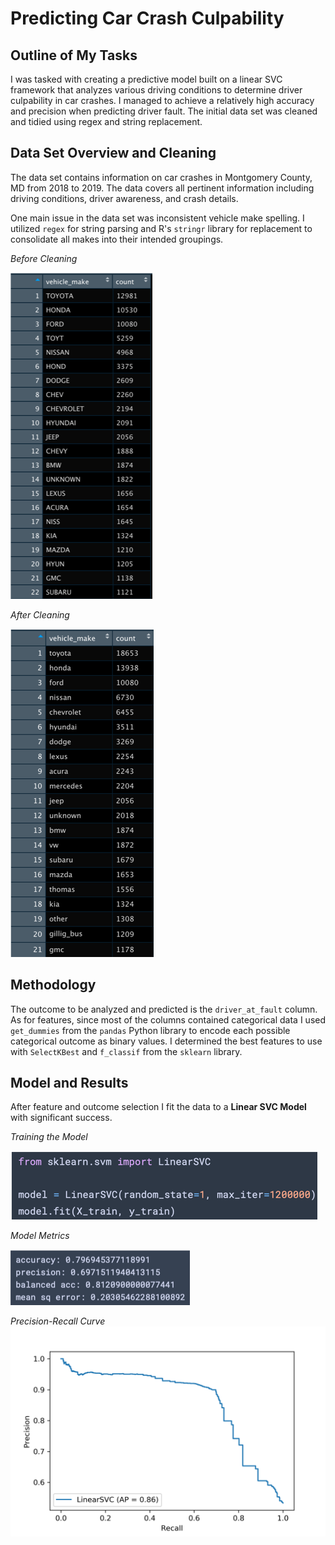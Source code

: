 # Predicting Car Crash Culpability

## Outline of My Tasks
I was tasked with creating a predictive model built on a linear SVC framework that analyzes various driving conditions to determine driver culpability in car crashes. I managed to achieve a relatively high accuracy and precision when predicting driver fault. The initial data set was cleaned and tidied using regex and string replacement.

## Data Set Overview and Cleaning
The data set contains information on car crashes in Montgomery County, MD from 2018 to 2019. The data covers all pertinent information including driving conditions, driver awareness, and crash details.

One main issue in the data set was inconsistent vehicle make spelling. I utilized `regex` for string parsing and R's `stringr` library for replacement to consolidate all makes into their intended groupings.

*Before Cleaning*

![Before Cleaning](code/images/before_cleaning.png)



*After Cleaning*

![After Cleaning](code/images/after_cleaning.png)


## Methodology
The outcome to be analyzed and predicted is the `driver_at_fault` column. As for features, since most of the columns contained categorical data I used `get_dummies` from the `pandas` Python library to encode each possible categorical outcome as binary values. I determined the best features to use with `SelectKBest` and `f_classif` from the `sklearn` library.

## Model and Results
After feature and outcome selection I fit the data to a **Linear SVC Model** with significant success.


*Training the Model*

![Training the Model](code/images/training_model.png)


*Model Metrics*

![Model Metrics](code/images/metrics.png)


*Precision-Recall Curve*
![Precision-Recall Curve](code/images/precision_recall.png)




